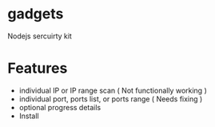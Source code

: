 # gadgets

<p>Nodejs sercuirty kit</p>

# Features
<ul>
  <li>individual IP or IP range scan ( Not functionally working )</li>
  <li>individual port, ports list, or ports range ( Needs fixing )</li>
  <li>optional progress details </li>
  <li>Install</li>
</ul>
